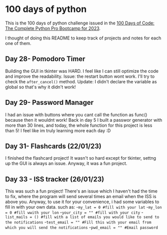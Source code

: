 # 100 days of python
This is the 100 days of python challenge issued in the [100 Days of Code: The Complete Python Pro Bootcamp for 2023](https://www.udemy.com/course/100-days-of-code/). 

I thought of doing this README to keep track of projects and notes for each one of them. 

## Day 28- Pomodoro Timer
Building the GUI in tkinter was HARD. I feel like I can still optimize the code and improve the readability. 
Issue: the restart button wont work. I'll try to check the `after_cancel()` method.
Update: I didn't declare the variable as global so that's why it didn't work!

## Day 29- Password Manager
I had an issue with buttons where you cant call the function as func() because then it wouldnt work!
Back in day 5 I built a passwor generator with more than 30 lines, and today, the whole function for this project is less than 5! I feel like im truly learning more each day :D

## Day 31- Flashcards (22/01/23)
I finished the flashcard project! It wasn't so hard except for tkinter, settng up the GUI is always an issue. Anyway, it was a fun project.

## Day 33 - ISS tracker (26/01/23)
This was such a fun project! There's an issue which I haven't had the time to fix, where the program will send several times an email when the ISS is above you. 
Anyway, to use it for your convenience, i had some variables to fill in with your own data. such as:
-`my_lat = 0 #fill with your lat`
-`my_lon = 0 #fill wwith your lon`
-`your_city = "" #fill with your city`
-`list_mails = () #fill with a list of emails you would like to send to the notifications`
-`test_email = "" #Fill this with your email from which you will send the notifications`
-`pwd_email = "" #Email password`
